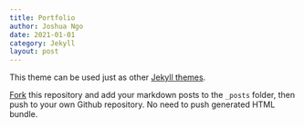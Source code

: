 ```yaml
---
title: Portfolio
author: Joshua Ngo
date: 2021-01-01
category: Jekyll
layout: post
---
```


This theme can be used just as other [Jekyll themes][1].

[Fork][2] this repository and add your markdown posts to the `_posts` folder, then
push to your own Github repository. No need to push generated HTML bundle.


<div class="photoset-grid-custom" style="visibility: hidden;">
  <img src="gitbook/images/apple-touch-icon-precomposed-152.png" data-highres="img/demo/print1-highres.jpg">
  <img src="img/demo/print2-500px.jpg" data-highres="img/demo/print2-highres.jpg">
  <img src="img/demo/print3-500px.jpg" data-highres="img/demo/print3-highres.jpg">
</div>

[1]: https://pages.github.com/themes
[2]: https://github.com/sighingnow/jekyll-gitbook/fork
